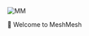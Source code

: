 ![MM](https://github.com/meshmesh-io/.github/assets/3706722/d779eb55-5e26-44a2-b71d-7714985e7d1e)

👋 Welcome to MeshMesh
